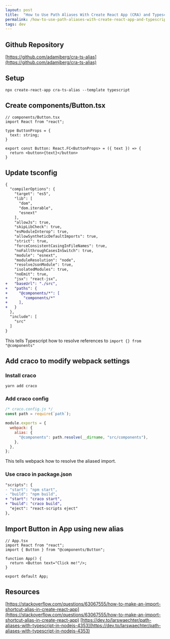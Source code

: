 ```yaml
---
layout: post
title:  "How to Use Path Aliases With Create React App (CRA) and Typescript"
permalink: /how-to-use-path-aliases-with-create-react-app-and-typescript
tags: dev
---
```


## Github Repository

[https://github.com/adamjberg/cra-ts-alias](https://github.com/adamjberg/cra-ts-alias)

## Setup

`npx create-react-app cra-ts-alias --template typescript`

## Create components/Button.tsx

```tsx
// components/Button.tsx
import React from "react";

type ButtonProps = {
  text: string;
}

export const Button: React.FC<ButtonProps> = ({ text }) => {
  return <button>{text}</button>
}
```

## Update tsconfig

```diff
{
  "compilerOptions": {
    "target": "es5",
    "lib": [
      "dom",
      "dom.iterable",
      "esnext"
    ],
    "allowJs": true,
    "skipLibCheck": true,
    "esModuleInterop": true,
    "allowSyntheticDefaultImports": true,
    "strict": true,
    "forceConsistentCasingInFileNames": true,
    "noFallthroughCasesInSwitch": true,
    "module": "esnext",
    "moduleResolution": "node",
    "resolveJsonModule": true,
    "isolatedModules": true,
    "noEmit": true,
    "jsx": "react-jsx",
+   "baseUrl": "./src",
+   "paths": {
+     "@components/*": [
+       "components/*"
+     ],
+   }
  },
  "include": [
    "src"
  ]
}
```

This tells Typescript how to resolve references to `import {} from "@components"`

## Add craco to modify webpack settings

### Install craco

```
yarn add craco
```

### Add craco config

```js
/* craco.config.js */
const path = require(`path`);

module.exports = {
  webpack: {
    alias: {
      "@components": path.resolve(__dirname, "src/components"),
    },
  },
};
```

This tells webpack how to resolve the aliased import.

### Use craco in package.json

```diff
"scripts": {
- "start": "npm start",
- "build": "npm build",
+ "start": "craco start",
+ "build": "craco build",
  "eject": "react-scripts eject"
},
```

## Import Button in App using new alias

```tsx
// App.tsx
import React from "react";
import { Button } from "@components/Button";

function App() {
  return <Button text="Click me!"/>;
}

export default App;
```

## Resources

[https://stackoverflow.com/questions/63067555/how-to-make-an-import-shortcut-alias-in-create-react-app](https://stackoverflow.com/questions/63067555/how-to-make-an-import-shortcut-alias-in-create-react-app)
[https://dev.to/larswaechter/path-aliases-with-typescript-in-nodejs-4353](https://dev.to/larswaechter/path-aliases-with-typescript-in-nodejs-4353)